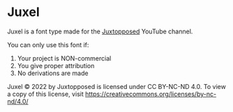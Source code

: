 # Juxel
Juxel is a font type made for the [Juxtopposed](https://youtube.com/@juxtopposed) YouTube channel.

You can only use this font if:
1. Your project is NON-commercial
2. You give proper attribution
3. No derivations are made

Juxel © 2022 by Juxtopposed is licensed under CC BY-NC-ND 4.0. To view a copy of this license, visit https://creativecommons.org/licenses/by-nc-nd/4.0/
